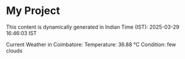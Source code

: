 # My Project

This content is dynamically generated in Indian Time (IST): 2025-03-29 16:46:03 IST


Current Weather in Coimbatore:
Temperature: 36.88 °C
Condition: few clouds
